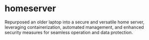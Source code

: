 # homeserver
Repurposed an older laptop into a secure and versatile home server, leveraging containerization, automated management, and enhanced security measures for seamless operation and data protection.
